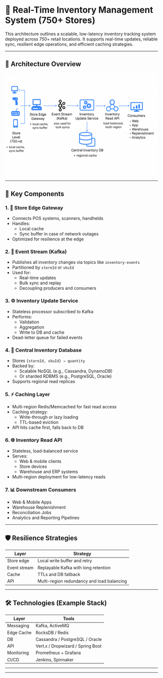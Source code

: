 # 🏬 Real-Time Inventory Management System (750+ Stores)

This architecture outlines a scalable, low-latency inventory tracking system deployed across 750+ retail locations.
It supports real-time updates, reliable sync, resilient edge operations, and efficient caching strategies.

---

## 📌 Architecture Overview

![Inventory Architecture](inventory-architecture.png)

---

## 🧩 Key Components

### 1. 🏬 **Store Edge Gateway**
- Connects POS systems, scanners, handhelds
- Handles:
  - Local cache
  - Sync buffer in case of network outages
- Optimized for resilience at the edge

### 2. 🔁 **Event Stream (Kafka)**
- Publishes all inventory changes via topics like `inventory-events`
- Partitioned by `storeId` or `skuId`
- Used for:
  - Real-time updates
  - Bulk sync and replay
  - Decoupling producers and consumers

### 3. ⚙️ **Inventory Update Service**
- Stateless processor subscribed to Kafka
- Performs:
  - Validation
  - Aggregation
  - Write to DB and cache
- Dead-letter queue for failed events

### 4. 🧠 **Central Inventory Database**
- Stores `{storeId, skuId} → quantity`
- Backed by:
  - Scalable NoSQL (e.g., Cassandra, DynamoDB)
  - Or sharded RDBMS (e.g., PostgreSQL, Oracle)
- Supports regional read replicas

### 5. ⚡ **Caching Layer**
- Multi-region Redis/Memcached for fast read access
- Caching strategy:
  - Write-through or lazy loading
  - TTL-based eviction
- API hits cache first, falls back to DB

### 6. 🌐 **Inventory Read API**
- Stateless, load-balanced service
- Serves:
  - Web & mobile clients
  - Store devices
  - Warehouse and ERP systems
- Multi-region deployment for low-latency reads

### 7. 📊 **Downstream Consumers**
- Web & Mobile Apps
- Warehouse Replenishment
- Reconciliation Jobs
- Analytics and Reporting Pipelines

---

## 🛡️ Resilience Strategies

| Layer | Strategy |
|-------|----------|
| Store edge | Local write buffer and retry |
| Event stream | Replayable Kafka with long retention |
| Cache | TTLs and DB fallback |
| API | Multi-region redundancy and load balancing |

---

## 🛠️ Technologies (Example Stack)

| Layer | Tools |
|-------|-------|
| Messaging | Kafka, ActiveMQ |
| Edge Cache | RocksDB / Redis |
| DB | Cassandra / PostgreSQL / Oracle |
| API | Vert.x / Dropwizard / Spring Boot |
| Monitoring | Prometheus + Grafana |
| CI/CD | Jenkins, Spinnaker |

---

---
